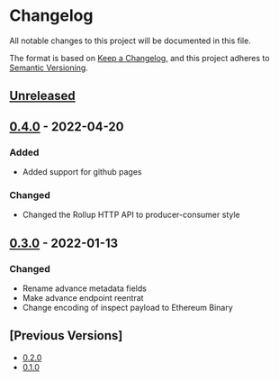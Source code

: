 # Changelog
All notable changes to this project will be documented in this file.

The format is based on [Keep a Changelog](https://keepachangelog.com/en/1.0.0/),
and this project adheres to [Semantic Versioning](https://semver.org/spec/v2.0.0.html).

## [Unreleased]

## [0.4.0] - 2022-04-20
### Added
- Added support for github pages

### Changed
- Changed the Rollup HTTP API to producer-consumer style

## [0.3.0] - 2022-01-13
### Changed
- Rename advance metadata fields
- Make advance endpoint reentrat
- Change encoding of inspect payload to Ethereum Binary

## [Previous Versions]
- [0.2.0]
- [0.1.0]

[Unreleased]: https://github.com/cartesi/openapi-interfaces/compare/v0.4.0...HEAD
[0.4.0]: https://github.com/cartesi/openapi-interfaces/releases/tag/v0.4.0
[0.3.0]: https://github.com/cartesi/openapi-interfaces/releases/tag/v0.3.0
[0.2.0]: https://github.com/cartesi/openapi-interfaces/releases/tag/v0.2.0
[0.1.0]: https://github.com/cartesi/openapi-interfaces/releases/tag/v0.1.0
